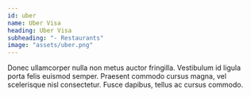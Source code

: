 ```yaml
---
id: uber
name: Uber Visa
heading: Uber Visa
subheading: "- Restaurants"
image: "assets/uber.png"
---
```


Donec ullamcorper nulla non metus auctor fringilla. Vestibulum id ligula porta felis euismod semper. Praesent commodo cursus magna, vel scelerisque nisl consectetur. Fusce dapibus, tellus ac cursus commodo.
